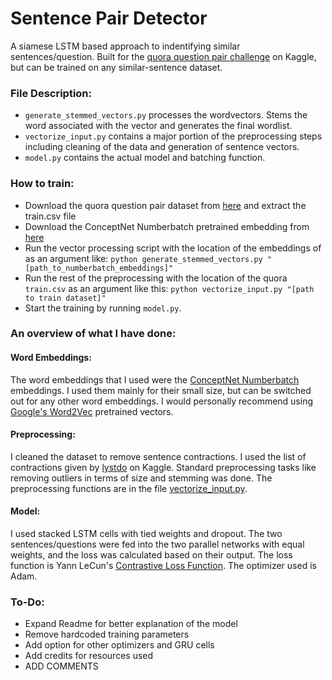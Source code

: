 # Sentence Pair Detector

  A siamese LSTM based approach to indentifying similar sentences/question. Built for the [quora question pair challenge](https://www.kaggle.com/c/quora-question-pairs) on Kaggle, but can be trained on any similar-sentence dataset. 
  
### File Description:
- `generate_stemmed_vectors.py` processes the wordvectors. Stems the word associated with the vector and generates the final wordlist.
- `vectorize_input.py` contains a major portion of the preprocessing steps including cleaning of the data and generation of sentence vectors.
- `model.py` contains the actual model and batching function.
### How to train:
- Download the quora question pair dataset from [here](https://www.kaggle.com/c/quora-question-pairs) and extract the train.csv file
- Download the ConceptNet Numberbatch pretrained embedding from [here](https://github.com/commonsense/conceptnet-numberbatch)
- Run the vector processing script with the location of the embeddings of as an argument like: `python generate_stemmed_vectors.py "[path_to_numberbatch_embeddings]"`
- Run the rest of the preprocessing with the location of the quora `train.csv` as an argument like this: `python vectorize_input.py "[path to train dataset]"`
- Start the training by running `model.py`.
### An overview of what I have done:  
#### Word Embeddings: 
The word embeddings that I used were the [ConceptNet Numberbatch](https://github.com/commonsense/conceptnet-numberbatch) embeddings. I used them mainly for their small size, but can be switched out for any other word embeddings. I would personally recommend using [Google's Word2Vec](https://code.google.com/archive/p/word2vec/) pretrained vectors.
#### Preprocessing:
I cleaned the dataset to remove sentence contractions. I used the list of contractions given by [lystdo](https://www.kaggle.com/lystdo) on Kaggle. Standard preprocessing tasks like removing outliers in terms of size and stemming was done. The preprocessing functions are in the file [vectorize_input.py](https://github.com/rpanchal1996/question-pair/blob/master/vectorize_input.py).
#### Model:
I used stacked LSTM cells with tied weights and dropout. The two sentences/questions were fed into the two parallel networks with equal weights, and the loss was calculated based on their output. The loss function is Yann LeCun's [Contrastive Loss Function](http://yann.lecun.com/exdb/publis/pdf/hadsell-chopra-lecun-06.pdf). The optimizer used is Adam. 

### To-Do:

 - Expand Readme for better explanation of the model
 - Remove hardcoded training parameters
 - Add option for other optimizers and GRU cells
 - Add credits for resources used
 - ADD COMMENTS
